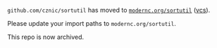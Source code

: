 `github.com/cznic/sortutil` has moved to [`modernc.org/sortutil`](https://godoc.org/modernc.org/sortutil) ([vcs](https://gitlab.com/cznic/sortutil)).

Please update your import paths to `modernc.org/sortutil`.

This repo is now archived.
